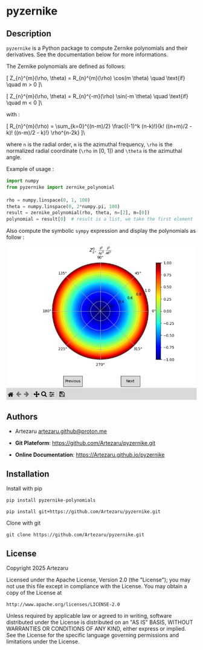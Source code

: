 # pyzernike

## Description

`pyzernike` is a Python package to compute Zernike polynomials and their derivatives. 
See the documentation below for more informations.

The Zernike polynomials are defined as follows:

\[
Z_{n}^{m}(\rho, \theta) = R_{n}^{m}(\rho) \cos(m \theta) \quad \text{if} \quad m > 0
]\

\[
Z_{n}^{m}(\rho, \theta) = R_{n}^{-m}(\rho) \sin(-m \theta) \quad \text{if} \quad m < 0
]\

with :

\[
R_{n}^{m}(\rho) = \sum_{k=0}^{(n-m)/2} \frac{(-1)^k (n-k)!}{k! ((n+m)/2 - k)! ((n-m)/2 - k)!} \rho^{n-2k}
]\

where `n` is the radial order, `m` is the azimuthal frequency, `\rho` is the normalized radial coordinate (`\rho` in [0, 1]) and `\theta` is the azimuthal angle.

Example of usage :

```python
import numpy
from pyzernike import zernike_polynomial

rho = numpy.linspace(0, 1, 100)
theta = numpy.linspace(0, 2*numpy.pi, 100)
result = zernike_polynomial(rho, theta, n=[2], m=[0])
polynomial = result[0]  # result is a list, we take the first element
```

Also compute the symbolic `sympy` expression and display the polynomials as follow :

![Zernike](https://raw.githubusercontent.com/Artezaru/pyzernike/master/pyzernike/resources/zernike_display.png)

## Authors

- Artezaru <artezaru.github@proton.me>

- **Git Plateform**: https://github.com/Artezaru/pyzernike.git
- **Online Documentation**: https://Artezaru.github.io/pyzernike

## Installation

Install with pip

```
pip install pyzernike-polynomials
```

```
pip install git+https://github.com/Artezaru/pyzernike.git
```

Clone with git

```
git clone https://github.com/Artezaru/pyzernike.git
```

## License

Copyright 2025 Artezaru

Licensed under the Apache License, Version 2.0 (the "License");
you may not use this file except in compliance with the License.
You may obtain a copy of the License at

    http://www.apache.org/licenses/LICENSE-2.0

Unless required by applicable law or agreed to in writing, software
distributed under the License is distributed on an "AS IS" BASIS,
WITHOUT WARRANTIES OR CONDITIONS OF ANY KIND, either express or implied.
See the License for the specific language governing permissions and
limitations under the License.
